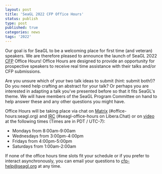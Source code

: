 ```yaml
---
layout: post
title: 'SeaGL 2022 CFP Office Hours'
status: publish
type: post
published: true
categories: news
tags: '2022'
---
```


Our goal is for SeaGL to be a welcoming place for first time (and veteran) speakers. We are therefore pleased to announce the launch of SeaGL 2022 [CFP](/news/2022/07/06/CFP-Live) Office Hours! Office Hours are designed to provide an opportunity for prospective speakers to receive real time assistance with their talks and/or CFP submissions.

Are you unsure which of your two talk ideas to submit (hint: submit both!)? Do you need help crafting an abstract for your talk? Or perhaps you are interested in adapting a talk you've presented before so that it fits SeaGL's theme. We will have members of the SeaGL Program Committee on hand to help answer these and any other questions you might have.

Office Hours will be taking place via chat on [Matrix](https://matrix.to/#/#office-hours:seagl.org) (#office-hours:seagl.org) and [IRC](https://irc.seagl.org/?channel=#seagl-office-hours) (#seagl-office-hours on Libera.Chat) or on [video](https://meet.seattlematrix.org/SeaGL_Office_Hours) at the following times (Times are in PDT / UTC-7):
  * Mondays from 8:00am-9:00am
  * Wednesdays from 3:00pm-4:00pm
  * Fridays from 4:00pm-5:00pm
  * Saturdays from 1:00am-2:00am

If none of the office hours time slots fit your schedule or if you prefer to interact asynchronously, you can email your questions to [cfp-help@seagl.org](mailto:cfp-help@seagl.org) at any time.
